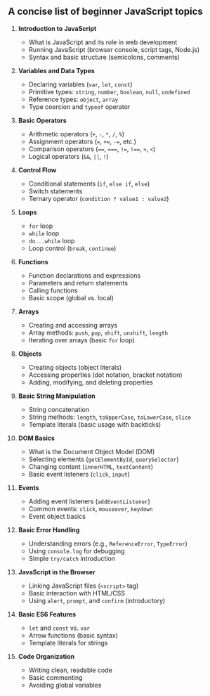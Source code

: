 ## A concise list of beginner JavaScript topics

1. **Introduction to JavaScript**

   - What is JavaScript and its role in web development
   - Running JavaScript (browser console, script tags, Node.js)
   - Syntax and basic structure (semicolons, comments)

2. **Variables and Data Types**

   - Declaring variables (`var`, `let`, `const`)
   - Primitive types: `string`, `number`, `boolean`, `null`, `undefined`
   - Reference types: `object`, `array`
   - Type coercion and `typeof` operator

3. **Basic Operators**

   - Arithmetic operators (`+`, `-`, `*`, `/`, `%`)
   - Assignment operators (`=`, `+=`, `-=`, etc.)
   - Comparison operators (`==`, `===`, `!=`, `!==`, `>`, `<`)
   - Logical operators (`&&`, `||`, `!`)

4. **Control Flow**

   - Conditional statements (`if`, `else if`, `else`)
   - Switch statements
   - Ternary operator (`condition ? value1 : value2`)

5. **Loops**

   - `for` loop
   - `while` loop
   - `do...while` loop
   - Loop control (`break`, `continue`)

6. **Functions**

   - Function declarations and expressions
   - Parameters and return statements
   - Calling functions
   - Basic scope (global vs. local)

7. **Arrays**

   - Creating and accessing arrays
   - Array methods: `push`, `pop`, `shift`, `unshift`, `length`
   - Iterating over arrays (basic `for` loop)

8. **Objects**

   - Creating objects (object literals)
   - Accessing properties (dot notation, bracket notation)
   - Adding, modifying, and deleting properties

9. **Basic String Manipulation**

   - String concatenation
   - String methods: `length`, `toUpperCase`, `toLowerCase`, `slice`
   - Template literals (basic usage with backticks)

10. **DOM Basics**

    - What is the Document Object Model (DOM)
    - Selecting elements (`getElementById`, `querySelector`)
    - Changing content (`innerHTML`, `textContent`)
    - Basic event listeners (`click`, `input`)

11. **Events**

    - Adding event listeners (`addEventListener`)
    - Common events: `click`, `mouseover`, `keydown`
    - Event object basics

12. **Basic Error Handling**

    - Understanding errors (e.g., `ReferenceError`, `TypeError`)
    - Using `console.log` for debugging
    - Simple `try/catch` introduction

13. **JavaScript in the Browser**

    - Linking JavaScript files (`<script>` tag)
    - Basic interaction with HTML/CSS
    - Using `alert`, `prompt`, and `confirm` (introductory)

14. **Basic ES6 Features**

    - `let` and `const` vs. `var`
    - Arrow functions (basic syntax)
    - Template literals for strings

15. **Code Organization**
    - Writing clean, readable code
    - Basic commenting
    - Avoiding global variables
